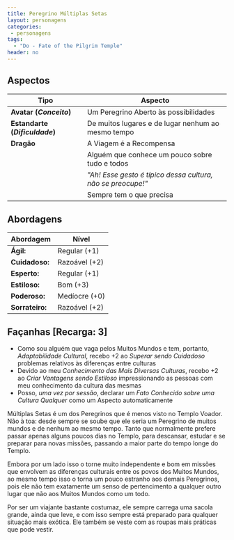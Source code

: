 ```yaml
---
title: Peregrino Múltiplas Setas
layout: personagens
categories:
 - personagens
tags:
  - "Do - Fate of the Pilgrim Temple"
header: no
---
```


## Aspectos

| **Tipo** | **Aspecto** |
|----------|-------------|
| **Avatar (_Conceito_)** | Um Peregrino Aberto às possibilidades |
| **Estandarte (_Dificuldade_)** | De muitos lugares e de lugar nenhum ao mesmo tempo |
| **Dragão** | A Viagem é a Recompensa |
| | Alguém que conhece um pouco sobre tudo e todos |
| | _"Ah! Esse gesto é típico dessa cultura, não se preocupe!"_ |
| | Sempre tem o que precisa  |

## Abordagens 

| **Abordagem**   | **Nível** |
|-----------------|-----------|
| **Ágil:**       | Regular (+1) |
| **Cuidadoso:**  | Razoável (+2) |
| **Esperto:**    | Regular (+1) |
| **Estiloso:**   | Bom (+3) |
| **Poderoso:**   | Medíocre (+0) |
| **Sorrateiro:** | Razoável (+2) |

## Façanhas [Recarga: 3]

+ Como sou alguém que vaga pelos Muitos Mundos e tem, portanto, _Adaptabilidade Cultural_, recebo +2 ao _Superar sendo Cuidadoso_ problemas relativos às diferenças entre culturas
+ Devido ao meu _Conhecimento das Mais Diversas Culturas_, recebo +2 ao _Criar Vantagens sendo Estiloso_ impressionando as pessoas com meu conhecimento da cultura das mesmas
+ Posso, _uma vez por sessão_, declarar um _Fato Conhecido sobre uma Cultura Qualquer_ como um Aspecto automaticamente

Múltiplas Setas é um dos Peregrinos que é menos visto no Templo Voador. Não à toa: desde sempre se soube que ele seria um Peregrino de muitos mundos e de nenhum ao mesmo tempo. Tanto que normalmente prefere passar apenas alguns poucos dias no Templo, para descansar, estudar e se preparar para novas missões, passando a maior parte do tempo longe do Templo. 

Embora por um lado isso o torne muito independente e bom em missões que envolvem as diferenças culturais entre os povos dos Muitos Mundos, ao mesmo tempo isso o torna um pouco estranho aos demais Peregrinos, pois ele não tem exatamente um senso de pertencimento a qualquer outro lugar que não aos Muitos Mundos como um todo.

Por ser um viajante bastante costumaz, ele sempre carrega uma sacola grande, ainda que leve, e com isso sempre está preparado para qualquer situação mais exótica. Ele também se veste com as roupas mais práticas que pode vestir.
